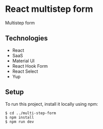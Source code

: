 # React multistep form

Multistep form

## Technologies

-   React
-   SaaS
-   Material UI
-   React Hook Form
-   React Select
-   Yup

## Setup
To run this project, install it locally using npm:

```
$ cd ../multi-step-form
$ npm install
$ npm run dev
```